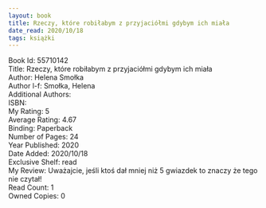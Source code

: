 ```yaml
---
layout: book
title: Rzeczy, które robiłabym z przyjaciółmi gdybym ich miała
date_read: 2020/10/18
tags: książki
---
```


Book Id: 55710142<br />
Title: Rzeczy, które robiłabym z przyjaciółmi gdybym ich miała<br />
Author: Helena Smołka<br />
Author l-f: Smołka, Helena<br />
Additional Authors: <br />
ISBN: <br />
My Rating: 5<br />
Average Rating: 4.67<br />
Binding: Paperback<br />
Number of Pages: 24<br />
Year Published: 2020<br />
Date Added: 2020/10/18<br />
Exclusive Shelf: read<br />
My Review: Uważajcie, jeśli ktoś dał mniej niż 5 gwiazdek to znaczy że tego nie czytał!<br />
Read Count: 1<br />
Owned Copies: 0<br />


